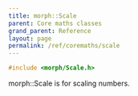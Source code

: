 ```yaml
---
title: morph::Scale
parent: Core maths classes
grand_parent: Reference
layout: page
permalink: /ref/coremaths/scale
---
```

```c++
#include <morph/Scale.h>
```
morph::Scale is for scaling numbers.